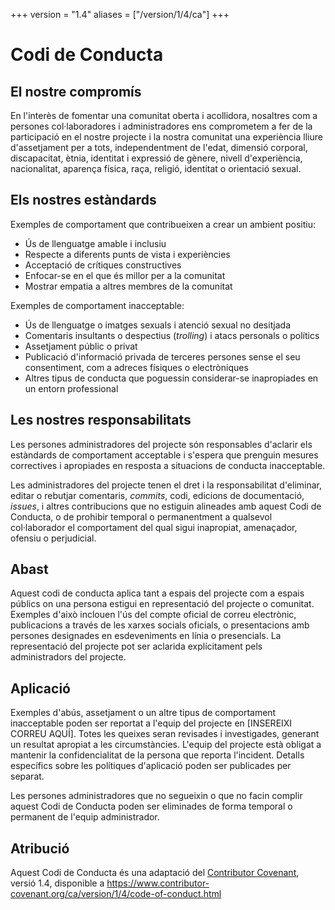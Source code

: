 +++
version = "1.4"
aliases = ["/version/1/4/ca"]
+++

# Codi de Conducta

## El nostre compromís

En l'interès de fomentar una comunitat oberta i acollidora, nosaltres com a persones col·laboradores i administradores ens comprometem a fer de la participació en el nostre projecte i la nostra comunitat una experiència lliure d'assetjament per a tots, independentment de l'edat, dimensió corporal, discapacitat, ètnia, identitat i expressió de gènere, nivell d'experiència, nacionalitat, aparença física, raça, religió, identitat o orientació sexual.

## Els nostres estàndards

Exemples de comportament que contribueixen a crear un ambient positiu:

* Ús de llenguatge amable i inclusiu
* Respecte a diferents punts de vista i experiències
* Acceptació de crítiques constructives
* Enfocar-se en el que és millor per a la comunitat
* Mostrar empatia a altres membres de la comunitat

Exemples de comportament inacceptable:

* Ús de llenguatge o imatges sexuals i atenció sexual no desitjada
* Comentaris insultants o despectius (*trolling*) i atacs personals o polítics
* Assetjament públic o privat
* Publicació d'informació privada de terceres persones sense el seu consentiment, com a adreces físiques o electròniques
* Altres tipus de conducta que poguessin considerar-se inapropiades en un entorn professional

## Les nostres responsabilitats

Les persones administradores del projecte són responsables d'aclarir els estàndards de comportament acceptable i s'espera que prenguin mesures correctives i apropiades en resposta a situacions de conducta inacceptable. 

Les administradores del projecte tenen el dret i la responsabilitat d'eliminar, editar o rebutjar comentaris, *commits*, codi, edicions de documentació, *issues*, i altres contribucions que no estiguin alineades amb aquest Codi de Conducta, o de prohibir temporal o permanentment a qualsevol col·laborador el comportament del qual sigui inapropiat, amenaçador, ofensiu o perjudicial.

## Abast

Aquest codi de conducta aplica tant a espais del projecte com a espais públics on una persona estigui en representació del projecte o comunitat. Exemples d'això inclouen l'ús del compte oficial de correu electrònic, publicacions a través de les xarxes socials oficials, o presentacions amb persones designades en esdeveniments en línia o presencials. La representació del projecte pot ser aclarida explícitament pels administradors del projecte.
 
## Aplicació

Exemples d'abús, assetjament o un altre tipus de comportament inacceptable poden ser reportat a l'equip del projecte en [INSEREIXI CORREU AQUÍ]. Totes les queixes seran revisades i investigades, generant un resultat apropiat a les circumstàncies. L'equip del projecte està obligat a mantenir la confidencialitat de la persona que reporta l'incident. Detalls específics sobre les polítiques d'aplicació poden ser publicades per separat.

Les persones administradores que no segueixin o que no facin complir aquest Codi de Conducta poden ser eliminades de forma temporal o permanent de l'equip administrador.

## Atribució

Aquest Codi de Conducta és una adaptació del [Contributor Covenant][homepage], versió 1.4, disponible a https://www.contributor-covenant.org/ca/version/1/4/code-of-conduct.html

[homepage]: https://www.contributor-covenant.org
